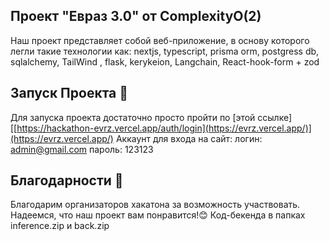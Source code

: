 
## Проект "Евраз 3.0" от ComplexityO(2)

Наш проект представляет собой веб-приложение, в основу которого легли такие технологии как: nextjs, typescript, prisma orm, postgress db, sqlalchemy, TailWind , flask, kerykeion, Langchain, React-hook-form + zod

## Запуск Проекта 🚀

Для запуска проекта достаточно просто пройти по [этой ссылке]
[[https://hackathon-evrz.vercel.app/auth/login](https://evrz.vercel.app/)](https://evrz.vercel.app/)
Аккаунт для входа на сайт: 
логин: admin@gmail.com
пароль: 123123

## Благодарности 🙏
Благодарим организаторов хакатона за возможность участвовать. Надеемся, что наш проект вам понравится!😊
Код-бекенда в папках inference.zip и back.zip
